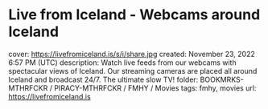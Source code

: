 # Live from Iceland - Webcams around Iceland

cover: https://livefromiceland.is/s/i/share.jpg
created: November 23, 2022 6:57 PM (UTC)
description: Watch live feeds from our webcams with spectacular views of Iceland. Our streaming cameras are placed all around Iceland and broadcast 24/7. The ultimate slow TV!
folder: BOOKMRKS-MTHRFCKR / PIRACY-MTHRFCKR / FMHY / Movies
tags: fmhy, movies
url: https://livefromiceland.is